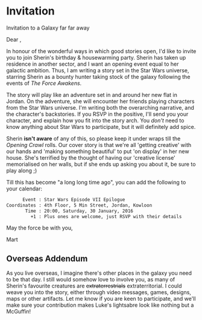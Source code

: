 # Invitation

Invitation to a Galaxy far far away

Dear <NAME>,

In honour of the wonderful ways in which good stories open, I'd like to invite you to join Sherin's birthday & housewarming party. Sherin has taken up residence in another sector, and I want an opening event equal to her galactic ambition. Thus, I am writing a story set in the Star Wars universe, starring Sherin as a bounty hunter taking stock of the galaxy following the events of _The Force Awakens_. 

The story will play like an adventure set in and around her new flat in Jordan. On the adventure, she will encounter her friends playing characters from the Star Wars universe. I'm writing both the overarching narrative, and the character's backstories. If you RSVP in the positive, I'll send you your character, and explain how you fit into the story arch. You _don't_ need to know anything about Star Wars to participate, but it will definitely add spice.

Sherin **isn't aware** of any of this, so please keep it under wraps till the _Opening Crawl_ rolls. Our cover story is that we're all 'getting creative' with our hands and 'making something beautiful' to put 'on display' in her new house. She's terrified by the thought of having our 'creative license' memorialised on her walls, but if she ends up asking you about it, be sure to play along ;)

Till this has become "a long long time ago", you can add the following to your calendar:

```txt
      Event : Star Wars Episode VII Epilogue
Coordinates : 4th Floor, 5 Min Street, Jordan, Kowloon
       Time : 20:00, Saturday, 30 January, 2016
         +1 : Plus ones are welcome, just RSVP with their details
```

May the force be with you,

Mart

## Overseas Addendum

As you live overseas, I imagine there's other places in the galaxy you need to be that day. I still would somehow love to involve you, as many of Sherin's favourite creatures are ~~extraterrestrials~~ extraterritorial. I could weave you into the story, either through video messages, games, designs, maps or other artifacts. Let me know if you are keen to participate, and we'll make sure  your contribution makes Luke's lightsabre look like nothing but a McGuffin!
